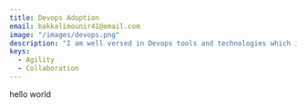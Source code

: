 ```yaml
---
title: Devops Adoption
email: bakkalimounir41@email.com
image: "/images/devops.png"
description: "I am well versed in Devops tools and technologies which include but not limited to Docker, Kubernetes, Jenkins"
keys:
  - Agility
  - Collaboration
---
```



hello world
